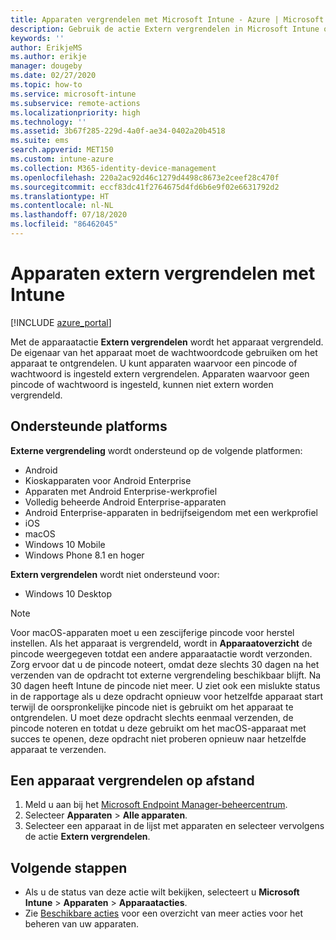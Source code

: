 ```yaml
---
title: Apparaten vergrendelen met Microsoft Intune - Azure | Microsoft Docs
description: Gebruik de actie Extern vergrendelen in Microsoft Intune om apparaten te vergrendelen die zijn beveiligd met een pincode of wachtwoord.
keywords: ''
author: ErikjeMS
ms.author: erikje
manager: dougeby
ms.date: 02/27/2020
ms.topic: how-to
ms.service: microsoft-intune
ms.subservice: remote-actions
ms.localizationpriority: high
ms.technology: ''
ms.assetid: 3b67f285-229d-4a0f-ae34-0402a20b4518
ms.suite: ems
search.appverid: MET150
ms.custom: intune-azure
ms.collection: M365-identity-device-management
ms.openlocfilehash: 220a2ac92d46c1279d4498c8673e2ceef28c470f
ms.sourcegitcommit: eccf83dc41f2764675d4fd6b6e9f02e6631792d2
ms.translationtype: HT
ms.contentlocale: nl-NL
ms.lasthandoff: 07/18/2020
ms.locfileid: "86462045"
---
```

# <a name="remotely-lock-devices-with-intune"></a>Apparaten extern vergrendelen met Intune

[!INCLUDE [azure_portal](../includes/azure_portal.md)]

Met de apparaatactie **Extern vergrendelen** wordt het apparaat vergrendeld. De eigenaar van het apparaat moet de wachtwoordcode gebruiken om het apparaat te ontgrendelen. U kunt apparaten waarvoor een pincode of wachtwoord is ingesteld extern vergrendelen. Apparaten waarvoor geen pincode of wachtwoord is ingesteld, kunnen niet extern worden vergrendeld.

## <a name="supported-platforms"></a>Ondersteunde platforms

**Externe vergrendeling** wordt ondersteund op de volgende platformen:

- Android
- Kioskapparaten voor Android Enterprise
- Apparaten met Android Enterprise-werkprofiel
- Volledig beheerde Android Enterprise-apparaten
- Android Enterprise-apparaten in bedrijfseigendom met een werkprofiel
- iOS
- macOS
- Windows 10 Mobile
- Windows Phone 8.1 en hoger

**Extern vergrendelen** wordt niet ondersteund voor:
- Windows 10 Desktop

> [!NOTE]
> Voor macOS-apparaten moet u een zescijferige pincode voor herstel instellen. Als het apparaat is vergrendeld, wordt in **Apparaatoverzicht** de pincode weergegeven totdat een andere apparaatactie wordt verzonden. Zorg ervoor dat u de pincode noteert, omdat deze slechts 30 dagen na het verzenden van de opdracht tot externe vergrendeling beschikbaar blijft. Na 30 dagen heeft Intune de pincode niet meer. U ziet ook een mislukte status in de rapportage als u deze opdracht opnieuw voor hetzelfde apparaat start terwijl de oorspronkelijke pincode niet is gebruikt om het apparaat te ontgrendelen. U moet deze opdracht slechts eenmaal verzenden, de pincode noteren en totdat u deze gebruikt om het macOS-apparaat met succes te openen, deze opdracht niet proberen opnieuw naar hetzelfde apparaat te verzenden.


## <a name="remote-lock-a-device"></a>Een apparaat vergrendelen op afstand

1. Meld u aan bij het [Microsoft Endpoint Manager-beheercentrum](https://go.microsoft.com/fwlink/?linkid=2109431).
3. Selecteer **Apparaten** > **Alle apparaten**.
4. Selecteer een apparaat in de lijst met apparaten en selecteer vervolgens de actie **Extern vergrendelen**.

## <a name="next-steps"></a>Volgende stappen

- Als u de status van deze actie wilt bekijken, selecteert u **Microsoft Intune** > **Apparaten** > **Apparaatacties**. 
- Zie [Beschikbare acties](device-management.md) voor een overzicht van meer acties voor het beheren van uw apparaten.
